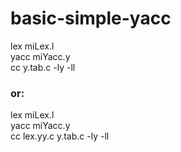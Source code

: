 # basic-simple-yacc

lex miLex.l <br />
yacc miYacc.y <br />
cc y.tab.c -ly -ll <br />


### or:

lex miLex.l <br />
yacc miYacc.y <br />
cc lex.yy.c y.tab.c -ly -ll <br />
